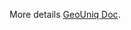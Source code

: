 More details [GeoUniq Doc](https://gitlab.com/geouniq/documentation/-/blob/master/sdk/integration/ios.md).
